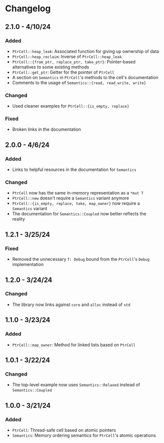 # Changelog

## 2.1.0 - 4/10/24

### Added
- `PtrCell::heap_leak`: Associated function for giving up ownership of data
- `PtrCell::heap_reclaim`: Inverse of `PtrCell::heap_leak`
- `PtrCell::{from_ptr, replace_ptr, take_ptr}`: Pointer-based alternatives to some existing methods
- `PtrCell::get_ptr`: Getter for the pointer of `PtrCell`
- A section on `Semantics` in `PtrCell`'s methods to the cell's documentation
- Comments to the usage of `Semantics::{read, read_write, write}`

### Changed
- Used cleaner examples for `PtrCell::{is_empty, replace}`

### Fixed
- Broken links in the documentation

## 2.0.0 - 4/6/24

### Added
- Links to helpful resources in the documentation for `Semantics`

### Changed
- `PtrCell` now has the same in-memory representation as a `*mut T`
- `PtrCell::new` doesn't require a `Semantics` variant anymore
- `PtrCell::{is_empty, replace, take, map_owner}` now require a `Semantics` variant
- The documentation for `Semantics::Coupled` now better reflects the reality

## 1.2.1 - 3/25/24

### Fixed
- Removed the unnecessary `T: Debug` bound from the `PtrCell`'s `Debug` implementation

## 1.2.0 - 3/24/24

### Changed
- The library now links against `core` and `alloc` instead of `std`

## 1.1.0 - 3/23/24

### Added
- `PtrCell::map_owner`: Method for linked lists based on `PtrCell`

## 1.0.1 - 3/22/24

### Changed
- The top-level example now uses `Semantics::Relaxed` instead of `Semantics::Coupled`

## 1.0.0 - 3/21/24

### Added
- `PtrCell`: Thread-safe cell based on atomic pointers
- `Semantics`: Memory ordering semantics for `PtrCell`'s atomic operations
